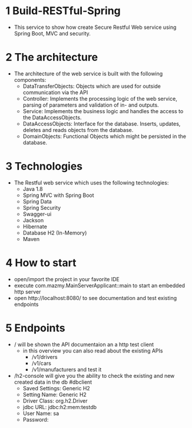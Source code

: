 # 1 Build-RESTful-Spring
* This service to show how create Secure Restful Web service using Spring Boot, MVC and security.
# 2 The architecture
* The architecture of the web service is built with the following components:
   * DataTransferObjects: Objects which are used for outside communication via the API
   * Controller: Implements the processing logic of the web service, parsing of parameters and validation of in- and outputs.
   * Service: Implements the business logic and handles the access to the DataAccessObjects.
   * DataAccessObjects: Interface for the database. Inserts, updates, deletes and reads objects from the database.
   * DomainObjects: Functional Objects which might be persisted in the database.
# 3 Technologies
* The Restful web service which uses the following technologies:
   * Java 1.8
   * Spring MVC with Spring Boot
   * Spring Data
   * Spring Security
   * Swagger-ui
   * Jackson
   * Hibernate
   * Database H2 (In-Memory)
   * Maven
# 4 How to start
* open/import the project in your favorite IDE
* execute com.mazmy.MainServerApplicant::main to start an embedded http server
* open http://localhost:8080/ to see documentation and test existing endpoints

# 5 Endpoints
* / will be shown the API documentaion an a http test client
    * in this overview you can also read about the existing APIs 
      * /v1/drivers
      * /v1/cars
      * /v1/manufacturers
      and test it 
* /h2-console will give you the ability to check the existing and new created data in the db #dbclient
    * Saved Settings: Generic H2
    * Setting Name: Generic H2
    * Driver Class: org.h2.Driver
    * jdbc URL: jdbc:h2:mem:testdb
    * User Name: sa
    * Password: <empty>
